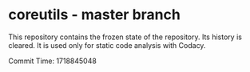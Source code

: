 # coreutils - master branch

This repository contains the frozen state of the repository.
Its history is cleared. It is used only for static code
analysis with Codacy.

Commit Time: 1718845048
